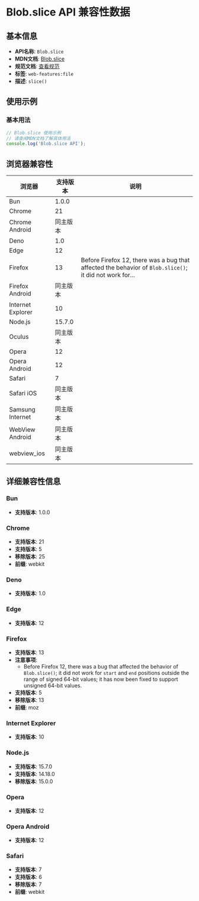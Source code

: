 # Blob.slice API 兼容性数据

## 基本信息

- **API名称**: `Blob.slice`
- **MDN文档**: [Blob.slice](https://developer.mozilla.org/docs/Web/API/Blob/slice)
- **规范文档**: [查看规范](https://w3c.github.io/FileAPI/#dfn-slice)
- **标签**: `web-features:file`
- **描述**: `slice()`

## 使用示例

### 基本用法

```javascript
// Blob.slice 使用示例
// 请查阅MDN文档了解具体用法
console.log('Blob.slice API');
```

## 浏览器兼容性

| 浏览器 | 支持版本 | 说明 |
|--------|----------|------|
| Bun | 1.0.0 |  |
| Chrome | 21 |  |
| Chrome Android | 同主版本 |  |
| Deno | 1.0 |  |
| Edge | 12 |  |
| Firefox | 13 | Before Firefox 12, there was a bug that affected the behavior of `Blob.slice()`; it did not work for... |
| Firefox Android | 同主版本 |  |
| Internet Explorer | 10 |  |
| Node.js | 15.7.0 |  |
| Oculus | 同主版本 |  |
| Opera | 12 |  |
| Opera Android | 12 |  |
| Safari | 7 |  |
| Safari iOS | 同主版本 |  |
| Samsung Internet | 同主版本 |  |
| WebView Android | 同主版本 |  |
| webview_ios | 同主版本 |  |

## 详细兼容性信息

### Bun

- **支持版本**: 1.0.0

### Chrome

- **支持版本**: 21
- **支持版本**: 5
- **移除版本**: 25
- **前缀**: webkit

### Deno

- **支持版本**: 1.0

### Edge

- **支持版本**: 12

### Firefox

- **支持版本**: 13
- **注意事项**:
  - Before Firefox 12, there was a bug that affected the behavior of `Blob.slice()`; it did not work for `start` and `end` positions outside the range of signed 64-bit values; it has now been fixed to support unsigned 64-bit values.
- **支持版本**: 5
- **移除版本**: 13
- **前缀**: moz

### Internet Explorer

- **支持版本**: 10

### Node.js

- **支持版本**: 15.7.0
- **支持版本**: 14.18.0
- **移除版本**: 15.0.0

### Opera

- **支持版本**: 12

### Opera Android

- **支持版本**: 12

### Safari

- **支持版本**: 7
- **支持版本**: 6
- **移除版本**: 7
- **前缀**: webkit

